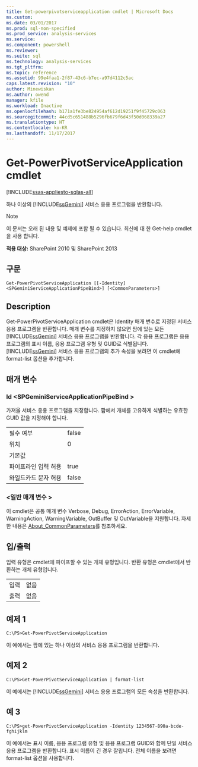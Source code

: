 ```yaml
---
title: Get-powerpivotserviceapplication cmdlet | Microsoft Docs
ms.custom: 
ms.date: 03/01/2017
ms.prod: sql-non-specified
ms.prod_service: analysis-services
ms.service: 
ms.component: powershell
ms.reviewer: 
ms.suite: sql
ms.technology: analysis-services
ms.tgt_pltfrm: 
ms.topic: reference
ms.assetid: 99e4faa1-2f87-43c6-b7ec-a97d4112c5ac
caps.latest.revision: "10"
author: Minewiskan
ms.author: owend
manager: kfile
ms.workload: Inactive
ms.openlocfilehash: b171a1fe3be824954af612d19251f9f45729c063
ms.sourcegitcommit: 44cd5c651488b5296fb679f6d43f50d068339a27
ms.translationtype: HT
ms.contentlocale: ko-KR
ms.lasthandoff: 11/17/2017
---
```

# <a name="get-powerpivotserviceapplication-cmdlet"></a>Get-PowerPivotServiceApplication cmdlet

[!INCLUDE[ssas-appliesto-sqlas-all](../../includes/ssas-appliesto-sqlas-all.md)]

  하나 이상의 [!INCLUDE[ssGemini](../../includes/ssgemini-md.md)] 서비스 응용 프로그램을 반환합니다.  

>[!NOTE] 
>이 문서는 오래 된 내용 및 예제에 포함 될 수 있습니다. 최신에 대 한 Get-help cmdlet을 사용 합니다.
  
 **적용 대상:** SharePoint 2010 및 SharePoint 2013  
  
## <a name="syntax"></a>구문  
  
```  
Get-PowerPivotServiceApplication [[-Identity] <SPGeminiServiceApplicationPipeBind>] [<CommonParameters>]  
```  
  
## <a name="description"></a>Description  
 Get-PowerPivotServiceApplication cmdlet은 Identity 매개 변수로 지정된 서비스 응용 프로그램을 반환합니다. 매개 변수를 지정하지 않으면 팜에 있는 모든 [!INCLUDE[ssGemini](../../includes/ssgemini-md.md)] 서비스 응용 프로그램을 반환합니다. 각 응용 프로그램은 응용 프로그램의 표시 이름, 응용 프로그램 유형 및 GUID로 식별됩니다. [!INCLUDE[ssGemini](../../includes/ssgemini-md.md)] 서비스 응용 프로그램의 추가 속성을 보려면 이 cmdlet에 format-list 옵션을 추가합니다.  
  
## <a name="parameters"></a>매개 변수  
  
### <a name="-identity-spgeminiserviceapplicationpipebind"></a>Id \<SPGeminiServiceApplicationPipeBind >  
 가져올 서비스 응용 프로그램을 지정합니다. 팜에서 개체를 고유하게 식별하는 유효한 GUID 값을 지정해야 합니다.  
  
|||  
|-|-|  
|필수 여부|false|  
|위치|0|  
|기본값||  
|파이프라인 입력 허용|true|  
|와일드카드 문자 허용|false|  
  
### <a name="commonparameters"></a>\<일반 매개 변수 >  
 이 cmdlet은 공통 매개 변수 Verbose, Debug, ErrorAction, ErrorVariable, WarningAction, WarningVariable, OutBuffer 및 OutVariable을 지원합니다. 자세한 내용은 [About_CommonParameters](http://go.microsoft.com/fwlink/?linkID=227825)를 참조하세요.  
  
## <a name="inputs-and-outputs"></a>입/출력  
 입력 유형은 cmdlet에 파이프할 수 있는 개체 유형입니다. 반환 유형은 cmdlet에서 반환하는 개체 유형입니다.  
  
|||  
|-|-|  
|입력|없음|  
|출력|없음|  
  
## <a name="example-1"></a>예제 1  
  
```  
C:\PS>Get-PowerPivotServiceApplication  
```  
  
 이 예에서는 팜에 있는 하나 이상의 서비스 응용 프로그램을 반환합니다.  
  
## <a name="example-2"></a>예제 2  
  
```  
C:\PS>Get-PowerPivotServiceApplication | format-list  
```  
  
 이 예에서는 [!INCLUDE[ssGemini](../../includes/ssgemini-md.md)] 서비스 응용 프로그램의 모든 속성을 반환합니다.  
  
## <a name="example-3"></a>예 3  
  
```  
C:\PS>get-PowerPivotServiceApplication -Identity 1234567-890a-bcde-fghijklm  
```  
  
 이 예에서는 표시 이름, 응용 프로그램 유형 및 응용 프로그램 GUID와 함께 단일 서비스 응용 프로그램을 반환합니다. 표시 이름이 긴 경우 잘립니다. 전체 이름을 보려면 format-list 옵션을 사용합니다.  
  
  
